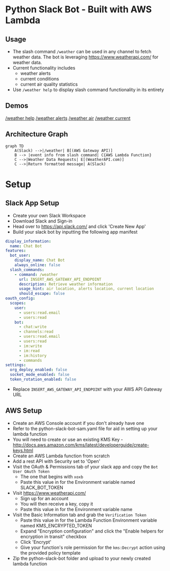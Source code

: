 # Python Slack Bot - Built with AWS Lambda
## Usage
- The slash command `/weather` can be used in any channel to fetch weather data. The bot is leveraging https://www.weatherapi.com/ for weather data.
- Current functionality includes
  - weather alerts
  - current conditions
  - current air quality statistics
- Use `/weather help` to display slash command functionality in its entirety

## Demos
[/weather help](https://youtu.be/jnVGgDovTSI)
[/weather alerts](https://youtu.be/n_evkQKtDpw)
[/weather air](https://youtu.be/Wg1HP4oW4gE)
[/weather current](https://youtu.be/xbVbOhGUuP4)

## Architecture Graph
```mermaid
graph TD
    A(Slack) -->|/weather| B[(AWS Gateway API)]
    B --> |event info from slash command| C{AWS Lambda Function}
    C -->|Weather Data Requests| E[(WeatherAPI.com)]
    C -->|Return formatted message| A(Slack)
```

# Setup
## Slack App Setup
- Create your own Slack Workspace
- Download Slack and Sign-in
- Head over to https://api.slack.com/ and click 'Create New App'
- Build your slack bot by inputting the following app manifest
```yaml
display_information:
  name: Chat Bot
features:
  bot_user:
    display_name: Chat Bot
    always_online: false
  slash_commands:
    - command: /weather
      url: INSERT_AWS_GATEWAY_API_ENDPOINT
      description: Retrieve weather information
      usage_hint: air location, alerts location, current location
      should_escape: false
oauth_config:
  scopes:
    user:
      - users:read.email
      - users:read
    bot:
      - chat:write
      - channels:read
      - users:read.email
      - users:read
      - im:write
      - im:read
      - im:history
      - commands
settings:
  org_deploy_enabled: false
  socket_mode_enabled: false
  token_rotation_enabled: false
  ```
- Replace `INSERT_AWS_GATEWAY_API_ENDPOINT` with your AWS API Gateway URL

## AWS Setup
- Create an AWS Console account if you don't already have one
- Refer to the python-slack-bot-sam.yaml file for aid in setting up your lambda function
- You will need to create or use an existing KMS Key - http://docs.aws.amazon.com/kms/latest/developerguide/create-keys.html
- Create an AWS Lambda function from scratch
- Add a rest API with Security set to 'Open'
- Visit the OAuth & Permissions tab of your slack app and copy the `Bot User OAuth Token`
  - The one that begins with `xoxb`
  - Paste this value in for the Environment variable named SLACK_BOT_TOKEN
- Visit https://www.weatherapi.com/
  - Sign up for an account
  - You will then receive a key, copy it
  - Paste this value in for the Environment variable name 
- Visit the Basic Information tab and grab the `Verification Token`
  - Paste this value in for the Lambda Function Environment variable named KMS_ENCRYPTED_TOKEN
  - Expand "Encryption configuration" and click the "Enable helpers for encryption in transit" checkbox
  - Click 'Encrypt'
  - Give your function's role permission for the `kms:Decrypt` action using the provided policy template
- Zip the python-slack-bot folder and upload to your newly created lambda function
